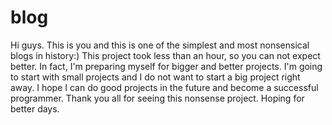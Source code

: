 # blog
Hi guys.
This is you and this is one of the simplest and most nonsensical blogs in history:)
This project took less than an hour, so you can not expect better.
In fact, I'm preparing myself for bigger and better projects.
I'm going to start with small projects and I do not want to start a big project right away.
I hope I can do good projects in the future and become a successful programmer.
Thank you all for seeing this nonsense project.
Hoping for better days.
